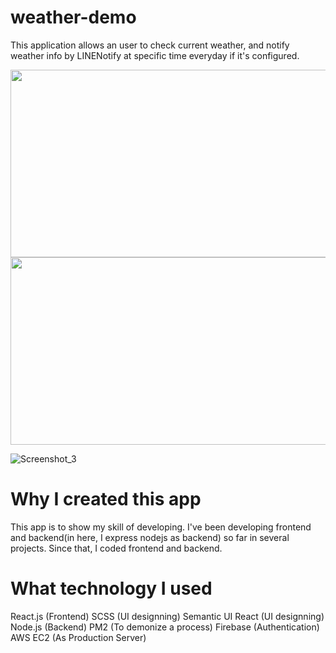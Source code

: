 # weather-demo

This application allows an user to check current weather, and notify weather info by LINENotify at specific time everyday if it's configured.

<img src="https://user-images.githubusercontent.com/55787141/74496560-fa45b000-4f15-11ea-8a29-eca19641cd13.png" width="550" height="300">

<img src="https://user-images.githubusercontent.com/55787141/74497208-f581fb80-4f17-11ea-8c7d-f40ce0ddf5db.jpg" width="550" height="300">

![Screenshot_3](https://user-images.githubusercontent.com/55787141/74497208-f581fb80-4f17-11ea-8c7d-f40ce0ddf5db.jpg)
# Why I created this app

This app is to show my skill of developing.
I've been developing frontend and backend(in here, I express nodejs as backend) so far in several projects.
Since that, I coded frontend and backend.

# What technology I used

React.js (Frontend)
SCSS (UI designning)
Semantic UI React (UI designning)
Node.js (Backend)
PM2 (To demonize a process)
Firebase (Authentication)
AWS EC2 (As Production Server)
